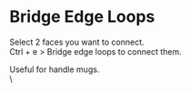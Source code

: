 # Bridge Edge Loops

Select 2 faces you want to connect.\
Ctrl + e > Bridge edge loops to connect them.



Useful for handle mugs.\
\
